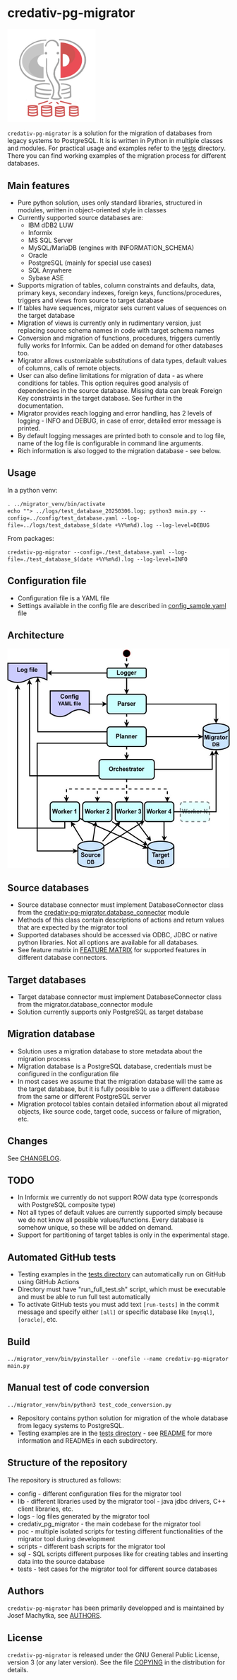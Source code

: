 # credativ-pg-migrator

<img src="docs/images/credativ-pg-migrator.png" alt="Logo" width="200"/>

`credativ-pg-migrator` is a solution for the migration of databases from legacy systems to PostgreSQL.
It is is written in Python in multiple classes and modules.
For practical usage and examples refer to the [tests](./tests/) directory. There you can find working examples of the migration process for different databases.

## Main features

- Pure python solution, uses only standard libraries, structured in modules, written in object-oriented style in classes
- Currently supported source databases are:
  - IBM dDB2 LUW
  - Informix
  - MS SQL Server
  - MySQL/MariaDB (engines with INFORMATION_SCHEMA)
  - Oracle
  - PostgreSQL (mainly for special use cases)
  - SQL Anywhere
  - Sybase ASE
- Supports migration of tables, column constraints and defaults, data, primary keys, secondary indexes, foreign keys, functions/procedures, triggers and views from source to target database
- If tables have sequences, migrator sets current values of sequences on the target database
- Migration of views is currently only in rudimentary version, just replacing source schema names in code with target schema names
- Conversion and migration of functions, procedures, triggers currently fully works for Informix. Can be added on demand for other databases too.
- Migrator allows customizable substitutions of data types, default values of columns, calls of remote objects.
- User can also define limitations for migration of data - as where conditions for tables. This option requires good analysis of dependencies in the source database. Missing data can break Foreign Key constraints in the target database. See further in the documentation.
- Migrator provides reach logging and error handling, has 2 levels of logging - INFO and DEBUG, in case of error, detailed error message is printed.
- By default logging messages are printed both to console and to log file, name of the log file is configurable in command line arguments.
- Rich information is also logged to the migration database - see below.

## Usage

In a python venv:
```
. ../migrator_venv/bin/activate
echo ""> ../logs/test_database_20250306.log; python3 main.py --config=../config/test_database.yaml --log-file=../logs/test_database_$(date +%Y%m%d).log --log-level=DEBUG
```

From packages:

```
credativ-pg-migrator --config=./test_database.yaml --log-file=./test_database_$(date +%Y%m%d).log --log-level=INFO
```

## Configuration file

- Configuration file is a YAML file
- Settings available in the config file are described in [config_sample.yaml](./config_sample.yaml) file

## Architecture

![Architecture](./docs/images/architecture.jpg)

## Source databases

- Source database connector must implement DatabaseConnector class from the [credativ-pg-migrator.database_connector](./credativ-pg-migrator/database_connector.py) module
- Methods of this class contain descriptions of actions and return values that are expected by the migrator tool
- Supported databases should be accessed via ODBC, JDBC or native python libraries. Not all options are available for all databases.
- See feature matrix in [FEATURE MATRIX](./FEATURE_MATRIX.md) for supported features in different database connectors.

## Target databases

- Target database connector must implement DatabaseConnector class from the migrator.database_connector module
- Solution currently supports only PostgreSQL as target database

## Migration database

- Solution uses a migration database to store metadata about the migration process
- Migration database is a PostgreSQL database, credentials must be configured in the configuration file
- In most cases we assume that the migration database will the same as the target database, but it is fully possible to use a different database from the same or different PostgreSQL server
- Migration protocol tables contain detailed information about all migrated objects, like source code, target code, success or failure of migration, etc.

## Changes

See [CHANGELOG](./CHANGELOG.md).

## TODO

- In Informix we currently do not support ROW data type (corresponds with PostgreSQL composite type)
- Not all types of default values are currently supported simply because we do not know all possible values/functions. Every database is somehow unique, so these will be added on demand.
- Support for partitioning of target tables is only in the experimental stage.

## Automated GitHub tests

- Testing examples in the [tests directory](./tests/) can automatically run on GitHub using GitHub Actions
- Directory must have "run_full_test.sh" script, which must be executable and must be able to run full test automatically
- To activate GitHub tests you must add text `[run-tests]` in the commit message and specify either `[all]` or specific database like `[mysql]`, `[oracle]`, etc.

## Build

```
../migrator_venv/bin/pyinstaller --onefile --name credativ-pg-migrator main.py
```

## Manual test of code conversion

```
../migrator_venv/bin/python3 test_code_conversion.py
```

- Repository contains python solution for migration of the whole database from legacy systems to PostgreSQL.
- Testing examples are in the [tests directory](./tests/) - see [README](./tests/README.md) for more information and READMEs in each subdirectory.

## Structure of the repository

The repository is structured as follows:

- config - different configuration files for the migrator tool
- lib - different libraries used by the migrator tool - java jdbc drivers, C++ client libraries, etc.
- logs - log files generated by the migrator tool
- credativ_pg_migrator - the main codebase for the migrator tool
- poc - multiple isolated scripts for testing different functionalities of the migrator tool during development
- scripts - different bash scripts for the migrator tool
- sql - SQL scripts different purposes like for creating tables and inserting data into the source database
- tests - test cases for the migrator tool for different source databases

## Authors

`credativ-pg-migrator` has been primarily developped and is maintained by Josef Machytka, see [AUTHORS](AUTHORS.md).

## License

`credativ-pg-migrator` is released under the GNU General Public License, version 3 (or any later version).
See the file [COPYING](./COPYING) in the distribution for details.
